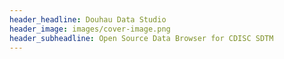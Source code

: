 ```yaml
---
header_headline: Douhau Data Studio
header_image: images/cover-image.png
header_subheadline: Open Source Data Browser for CDISC SDTM
---
```

